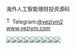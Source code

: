海外人工智能理财投资源码<p dir="auto"><a target="_blank" rel="noopener noreferrer nofollow" href="https://camo.githubusercontent.com/d614d90677fbc2e34c7c62ebc68c82379d87a57c4beaf05af65fec7ba6b72e36/68747470733a2f2f63646e2d69636f6e732d706e672e666c617469636f6e2e636f6d2f3531322f323131312f323131313634362e706e67"><img src="https://camo.githubusercontent.com/d614d90677fbc2e34c7c62ebc68c82379d87a57c4beaf05af65fec7ba6b72e36/68747470733a2f2f63646e2d69636f6e732d706e672e666c617469636f6e2e636f6d2f3531322f323131312f323131313634362e706e67" alt="Telegram Icon" style="width: 16px; max-width: 100%;" data-canonical-src="https://cdn-icons-png.flaticon.com/512/2111/2111646.png"></a>Telegram:<a href="https://t.me/yeziym2" rel="nofollow">@yeziym2</a><br><a href="https://www.yeziym.com/">www.yeziym.com</a></p><img src="https://github.com/yeziym/oW6ZFJ5Nbl/blob/main/BIegw.png"><img src="https://github.com/yeziym/oW6ZFJ5Nbl/blob/main/W7vhB.png"><img src="https://github.com/yeziym/oW6ZFJ5Nbl/blob/main/CA8PC.png"><img src="https://github.com/yeziym/oW6ZFJ5Nbl/blob/main/BUdo0.png"><img src="https://github.com/yeziym/oW6ZFJ5Nbl/blob/main/syqLJ.png"><img src="https://github.com/yeziym/oW6ZFJ5Nbl/blob/main/PPPoN.png"><img src="https://github.com/yeziym/oW6ZFJ5Nbl/blob/main/BhPR6.png"><img src="https://github.com/yeziym/oW6ZFJ5Nbl/blob/main/DkZtZ.png"><img src="https://github.com/yeziym/oW6ZFJ5Nbl/blob/main/hRr32.png">